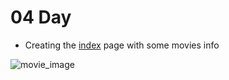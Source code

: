 # 04 Day
  - Creating the [index](https://github.com/angelozero/7-days-of-code/blob/main/7-days-of-code/src/main/resources/public/index.html) page with some movies info

![movie_image](https://i.postimg.cc/c4cz3tz7/Whats-App-Image-2022-04-03-at-2-45-13-PM.jpg)



